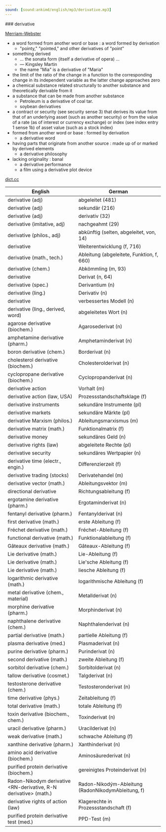 ```yaml
---
sound: [sound:ankimd/english/mp3/derivative.mp3]
---
```


\### derivative

[Merriam-Webster](https://www.merriam-webster.com/dictionary/derivative)

- a word formed from another word or base : a word formed by derivation
    - "pointy," "pointed," and other derivatives of "point"
- something derived
    - … the sonata form (itself a derivative of opera) …
    - — Kingsley Martin
    - the name "Mia" is a derivative of "Maria"
- the limit of the ratio of the change in a function to the corresponding change in its independent variable as the latter change approaches zero
- a chemical substance related structurally to another substance and theoretically derivable from it
- a substance that can be made from another substance
    - Petroleum is a derivative of coal tar.
    - soybean derivatives
- a contract or security (see security sense 3) that derives its value from that of an underlying asset (such as another security) or from the value of a rate (as of interest or currency exchange) or index (see index entry 1 sense 1b) of asset value (such as a stock index)
- formed from another word or base : formed by derivation
    - a derivative word
- having parts that originate from another source : made up of or marked by derived elements
    - a derivative philosophy
- lacking originality : banal
    - a derivative performance
    - a film using a derivative plot device

[dict.cc](https://www.dict.cc/derivative)

| English        | German       |
| -------------- | ------------ |
| derivative (adj) | abgeleitet (481) |
| derivative (adj) | sekundär (216) |
| derivative (adj) | derivativ (32) |
| derivative (imitative, adj) | nachgeahmt (29) |
| derivative (philos., adj) | abkünftig (selten, abgeleitet, von, 14) |
| derivative | Weiterentwicklung (f, 716) |
| derivative (math., tech.) | Ableitung (abgeleitete, Funktion, f, 660) |
| derivative (chem.) | Abkömmling (m, 93) |
| derivative | Derivat (n, 64) |
| derivative (spec.) | Derivantium (n) |
| derivative (ling.) | Derivativ (n) |
| derivative | verbessertes Modell (n) |
| derivative (ling., derived, word) | abgeleitetes Wort (n) |
| agarose derivative (biochem.) | Agarosederivat (n) |
| amphetamine derivative (pharm.) | Amphetaminderivat (n) |
| boron derivative (chem.) | Borderivat (n) |
| cholesterol derivative (biochem.) | Cholesterolderivat (n) |
| cyclopropane derivative (biochem.) | Cyclopropanderivat (n) |
| derivative action | Vorhalt (m) |
| derivative action (law, USA) | Prozessstandschaftsklage (f) |
| derivative instruments | sekundäre Instrumente (pl) |
| derivative markets | sekundäre Märkte (pl) |
| derivative Marxism (philos.) | Ableitungsmarxismus (m) |
| derivative matrix (math.) | Funktionalmatrix (f) |
| derivative money | sekundäres Geld (n) |
| derivative rights (law) | abgeleitete Rechte (pl) |
| derivative security | sekundäres Wertpapier (n) |
| derivative time (electr., engin.) | Differenzierzeit (f) |
| derivative trading (stocks) | Derivatehandel (m) |
| derivative vector (math.) | Ableitungsvektor (m) |
| directional derivative | Richtungsableitung (f) |
| ergotamine derivative (pharm.) | Ergotaminderivat (n) |
| fentanyl derivative (pharm.) | Fentanylderivat (n) |
| first derivative (math.) | erste Ableitung (f) |
| Fréchet derivative <F-derivative> (math.) | Fréchet-Ableitung <F-Ableitung> (f) |
| functional derivative (math.) | Funktionalableitung (f) |
| Gâteaux derivative <G-derivative> (math.) | Gâteaux-Ableitung <G-Ableitung> (f) |
| Lie derivative (math.) | Lie-Ableitung (f) |
| Lie derivative (math.) | Lie'sche Ableitung (f) |
| Lie derivative (math.) | liesche Ableitung (f) |
| logarithmic derivative (math.) | logarithmische Ableitung (f) |
| metal derivative (chem., material) | Metallderivat (n) |
| morphine derivative (pharm.) | Morphinderivat (n) |
| naphthalene derivative (chem.) | Naphthalenderivat (n) |
| partial derivative (math.) | partielle Ableitung (f) |
| plasma derivative (med.) | Plasmaderivat (n) |
| purine derivative (pharm.) | Purinderivat (n) |
| second derivative (math.) | zweite Ableitung (f) |
| sorbitol derivative (chem.) | Sorbitolderivat (n) |
| tallow derivative (cosmet.) | Talgderivat (n) |
| testosterone derivative (chem.) | Testosteronderivat (n) |
| time derivative (phys.) | Zeitableitung (f) |
| total derivative (math.) | totale Ableitung (f) |
| toxin derivative (biochem., chem.) | Toxinderivat (n) |
| uracil derivative (pharm.) | Uracilderivat (n) |
| weak derivative (math.) | schwache Ableitung (f) |
| xanthine derivative (pharm.) | Xanthinderivat (n) |
| amino acid derivative (biochem.) | Aminosäurederivat (n) |
| purified protein derivative <PPD> (biochem.) | gereinigtes Proteinderivat <PPD> (n) |
| Radon-Nikodym derivative <RN-derivative, R-N derivative> (math.) | Radon-Nikodým-Ableitung <RN-Ableitung> (RadonNikodymAbleitung, f) |
| derivative rights of action (law) | Klagerechte in Prozessstandschaft (f) |
| purified protein derivative test <PPD test> (med.) | PPD-Test (m) |
